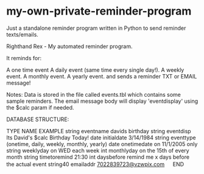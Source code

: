 # my-own-private-reminder-program
Just a standalone reminder program written in Python to send reminder texts/emails.

Righthand Rex - My automated reminder program.

It reminds for:

A one time event
A daily event (same time every single day!).
A weekly event.
A monthly event.
A yearly event.
and sends a reminder TXT or EMAIL message!

Notes: 
Data is stored in the file called events.tbl which contains some sample reminders.
The email message body will display 'eventdisplay' using the $calc param if needed.

DATABASE STRUCTURE:

TYPE      NAME			    EXAMPLE
string    eventname  		davids birthday
string    eventdisp		Its David's $calc Birthday Today! 
date      initialdate 		3/14/1984
string    eventtype 		(onetime, daily, weekly, monthly, yearly)
date      onetimedate		on 11/1/2005 only
string    weeklyday 		on WED each week
int       monthlyday		on the 15th of every month
string    timetoremind 		21:30
int       daysbefore		remind me x days before the actual event
string40  emailaddr		7022839723@vzwpix.com
　
END
